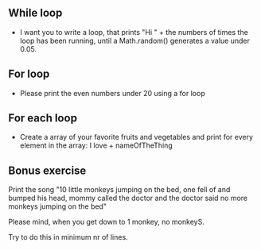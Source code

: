 ## While loop
- I want you to write a loop, that prints "Hi " + the numbers of times the loop has been running, until a Math.random() generates a value under 0.05.

## For loop
- Please print the even numbers under 20 using a for loop

## For each loop
- Create a array of your favorite fruits and vegetables and print for every element in the array: I love + nameOfTheThing


## Bonus exercise
Print the song "10 little monkeys jumping on the bed, one fell of and bumped his head, mommy called the doctor and the doctor said no more monkeys jumping on the bed"

Please mind, when you get down to 1 monkey, no monkeyS.

Try to do this in minimum nr of lines.